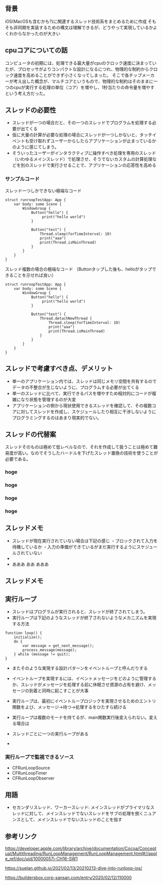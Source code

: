 ## 背景

iOS(MacOSも含むかも?)に関連するスレッド技術系をまとめるために作成
そもそも非同期を実装するための構文は理解できるが、どうやって実現しているかよくわからなかったのが大きい

## cpuコアについての話

コンピュータの初期には、処理できる最大量がcpuのクロック速度に決まっていたが、プロセッサがよりコンパクトな設計になるにつれ、物理的な制約からクロック速度を高めることができず小さくなってしまった。
そこで各チップメーカーが考え出した概念が、マルチコアというもので、物理的な制約はそのままに一つのcpuが実行する処理の単位（コア）を増やし、1秒当たりの命令量を増やすという考え方だった。

## スレッドの必要性

- スレッドが一つの場合だと、その一つのスレッドでプログラムを処理する必要が出てくる
- 仮に大量の計算が必要な処理の場合にスレッドが一つしかないと、タッチイベントも受け取れずユーザーからしたらアプリケーションが止まっているかのように感じてしまう。
- そういったユーザーがインタラクティブに操作すべき処理を専用のスレッド（いわゆるメインスレッド）で処理させ、そうでないカスタムの計算処理などを別のスレッドで実行させることで、アプリケーションの応答性を高める

### サンプルコード

スレッド一つしかできない極端なコード

```
struct runroopTestApp: App {
    var body: some Scene {
        WindowGroup {
            Button("hello") {
                 print("hello world")
            }
            
            Button("test") {
                Thread.sleep(forTimeInterval: 10)
                print("aaa")
                print(Thread.isMainThread)
            }
        }
    }
}
```

スレッド複数の場合の極端なコード
（Buttonタップした後も、helloがタップできることを示せれば良い）

```
struct runroopTestApp: App {
    var body: some Scene {
        WindowGroup {
            Button("hello") {
                 print("hello world")
            }
            
            Button("test") {
                Thread.detachNewThread {
                    Thread.sleep(forTimeInterval: 10)
                    print("aaa")
                    print(Thread.isMainThread)
                }
            }
        }
    }
}
```

## スレッドで考慮すべき点、デメリット

- 単一のアプリケーション内では、スレッドは同じメモリ空間を共有するのでデータの不整合が生じないように、プログラムする必要が出てくる
- 単一のスレッドに比べて、実行できるパスを増やすため相対的にコードが複雑になり状態を管理するのが大変
- アプリケーションの側から現状使用できるスレッドを確認して、その複数コアに対してスレッドを作成し、スケジュールしたり相互に干渉しないようにプログラミングするのはあまり現実的でない。

## スレッドの代替案

スレッドそのものは極めて低レベルなので、それを作成して扱うことは極めて難易度が高い。なのでそうしたハードルを下げたスレッド置換の技術を使うことが必要である。

### hoge

### hoge

### hoge

### hoge

## スレッドメモ

- スレッドが現在実行されていない場合は下記の感じ
・ブロックされて入力を待機しているか
・入力の準備ができているがまだ実行するようにスケジュールされていない
- 
- あああ
ああ
あああ


## スレッドメモ

## 実行ループ

- スレッドはプログラムが実行されると、スレッドが終了されてしまう。
- 実行ループは下記のようなスレッドが終了されないようなメカニズムを実現する方法

```
function loop() {
    initialize();
    do {
        var message = get_next_message();
        process_message(message);
    } while (message != quit);
}
```

- またそのような実現する設計パターンをイベントループと呼んだりする
- イベントループを実現するには、イベントメッセージをどのように管理するか、スレッドがメッセージを処理する前に休眠させ資源の占有を避け、メッセージの到着と同時に起こすことが大事
- 実行ループは、最初にイベントループロジックを実現させるためのエントリ関数をよび、メッセージ->待つ->処理するをひたすら続ける

- 実行ループは複数のモードを持てるが、main関数実行後変えられない。変える場合は

- スレッドごとに一つの実行ループがある
- 

### 実行ループで監視できるソース

- CFRunLoopSource
- CFRunLoopTimer
- CFRunLoopObserver



## 用語

- セカンダリスレッド、ワーカースレッド: メインスレッドがプライマリなスレッドに対して、メインスレッドでないスレッドをサブの処理を捌くニュアンスとして、メインスレッドでないスレッドのことを指す

## 参考リンク

https://developer.apple.com/library/archive/documentation/Cocoa/Conceptual/Multithreading/RunLoopManagement/RunLoopManagement.html#//apple_ref/doc/uid/10000057i-CH16-SW1

https://suelan.github.io/2021/02/13/20210213-dive-into-runloop-ios/

https://buildersbox.corp-sansan.com/entry/2020/02/12/110000
